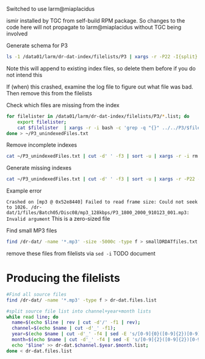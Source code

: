 Switched to use larm@miaplacidus

ismir installed by TGC from self-build RPM package. So changes to the code here will not propagate to larm@miaplacidus
without TGC being involved

Generate schema for P3
```bash
ls -1 /data01/larm/dr-dat-index/filelists/P3 | xargs -r -P22 -I{split} ~/runIsmirIndex.sh P3 "{split}"
```
Note this will append to existing index files, so delete them before if you do not intend this


If (when) this crashed, examine the log file to figure out what file was bad. Then remove this from the filelists

Check which files are missing from the index
```bash
for filelister in /data01/larm/dr-dat-index/filelists/P3/*.list; do
    export filelister;
    cat $filelister  | xargs -r -i bash -c 'grep -q "{}" ../../P3/$filelister.index.map || echo "missing in $filelister : {}"';
done > ~/P3_unindexedFiles.txt
```

Remove incomplete indexes
```bash
cat ~/P3_unindexedFiles.txt | cut -d' ' -f3 | sort -u | xargs -r -i rm /data01/larm/dr-dat-index/P3/{}.*
```

Generate missing indexes
```bash
cat ~/P3_unindexedFiles.txt | cut -d' ' -f3 | sort -u | xargs -r -P22 -I{split} ~/runIsmirIndex.sh P3 "{split}"
```

Example error

`Crashed on [mp3 @ 0x52e8440] Failed to read frame size: Could not seek to 1026.
/dr-dat/1/files/Batch05/Disc08/mp3_128kbps/P3_1800_2000_910123_001.mp3: Invalid argument`
This is a zero-sized file

Find small MP3 files
```bash
find /dr-dat/ -name '*.mp3' -size -5000c -type f > smallDRDATfiles.txt
```

remove these files from filelists via `sed -i` TODO document
 
# Producing the filelists

```bash
#Find all source files
find /dr-dat/ -name '*.mp3' -type f > dr-dat.files.list

#split source file list into channel+year+month lists
while read line; do
  name=$(echo $line | rev | cut -d'/' -f1 | rev);
  channel=$(echo $name | cut -d'_' -f1);
  year=$(echo $name | cut -d'_' -f4 | sed -E 's/[0-9]{0}([0-9]{2})[0-9]{4}/\1/' );
  month=$(echo $name | cut -d'_' -f4 | sed -E 's/[0-9]{2}([0-9]{2})[0-9]{2}/\1/' );
  echo "$line" >> dr-dat.$channel.$year.$month.list;
done < dr-dat.files.list
```